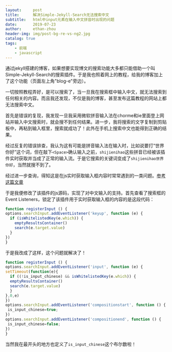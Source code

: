 ```yaml
---
layout:     post
title:      解决Simple-Jekyll-Search无法搜索中文
subtitle:   html中input元素在输入中文拼音时出现的问题
date:       2019-07-23
author:     ethan-zhou
header-img: img/post-bg-re-vs-ng2.jpg
catalog: true
tags:
    - 前端
    - javascript
---
```


通过jekyll搭建的博客，如果想要实现博文的搜索功能大多都只能借助一个叫Simple-Jekyll-Search的搜索插件。于是我也照着网上的教程，给我的博客加上了这个功能（页面左上角"blog-e"旁边）。

一切按照教程弄好，是可以搜索了，当一旦我在搜索框中输入中文，就无法搜索到任何相关的内容。而且我还发现，不仅是我的博客，甚至发布这篇教程的网站上都无法搜索中文。

首先是错误的复现，我发现一旦我采用微软拼音输入法在chorme和ie里面登上网站并输入中文搜索时，就会搜不到任何结果。进一步，我将搜索的文字复制到剪贴板中，再粘到输入框里，搜索就成功了！此外在手机上搜索中文也能得到正确的结果。

经过反复的错误排查，我认为这有可能是拼音输入法在输入时，比如说要打“世界你好”这个词，但在敲下`<Space>`确认输入之前，`shijienihao`这些拼音已经被该插件实时获取并当成了正常的输入流。于是它搜索的关键词变成了`shijienihao世界你好`，当然就搜不到了。

经过进一步查询，得知这是在js实时获取输入框内容时常常遇到的一类问题。[参考这篇文章](https://blog.csdn.net/qq_37160920/article/details/80022062)

于是我便修改了该插件的js源码，实现了对中文输入的支持。首先查看了搜索框的Event Listeners，锁定了该插件用于实时获取输入框的内容的是这段代码：
```javascript
function registerInput () {
options.searchInput.addEventListener('keyup', function (e) {
  if (isWhitelistedKey(e.which)) {
	emptyResultsContainer()
	search(e.target.value)
  }
})
}
```
于是我改成了这样，这个问题就解决了！

```javascript
function registerInput () {
options.searchInput.addEventListener('input', function (e) {
setTimeout(function(e){
  if ((!is_input_chinese) && isWhitelistedKey(e.which)) {
  emptyResultsContainer()
  search(e.target.value)
  }
},0,e)
})
options.searchInput.addEventListener('compositionstart', function () {
 is_input_chinese=true;
})
options.searchInput.addEventListener('compositionend', function () {
 is_input_chinese=false;
})
}
```

当然我在最开头的地方也定义了`is_input_chinese`这个布尔数啦！
